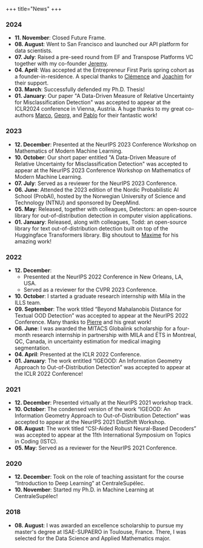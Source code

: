 +++
title="News"
+++

### 2024

- **11. November**: Closed Future Frame.
- **08. August**: Went to San Francisco and launched our API platform for data scientists.
- **07. July**: Raised a pre-seed round from EF and Transpose Platforms VC together with my co-founder [Jeremy](https://fr.linkedin.com/in/jeremytoledano).
- **04. April**: Was accepted at the Entrepreneur First Paris spring cohort as a founder-in-residence. A special thanks to [Clémence](https://fr.linkedin.com/in/cl%C3%A9mence-bellanger-743518160) and [Joachim](https://fr.linkedin.com/in/joachimclodic) for their support.
- **03. March**: Successfully defended my Ph.D. Thesis!
- **01. January**: Our paper "A Data-Driven Measure of Relative Uncertainty for Misclassification Detection" was accepted to appear at the ICLR2024 conference in Vienna, Austria. A huge thanks to my great co-authors [Marco](https://marco-romanelli.com/), [Georg](https://scholar.google.at/citations?user=5lv1oKAAAAAJ&hl=en), and [Pablo](https://sites.google.com/mila.quebec/pablo-piantanida/home) for their fantastic work!

### 2023

- **12. December**: Presented at the NeurIPS 2023 Conference Workshop on Mathematics of Modern Machine Learning.
- **10. October**: Our short paper entitled "A Data-Driven Measure of Relative Uncertainty for Misclassification Detection" was accepted to appear at the NeurIPS 2023 Conference Workshop on Mathematics of Modern Machine Learning.
- **07. July**: Served as a reviewer for the NeurIPS 2023 Conference.
- **06. June**: Attended the 2023 edition of the Nordic Probabilistic AI School (ProbAI), hosted by the Norwegian University of Science and Technology (NTNU) and sponsored by DeepMind.
- **05. May**: Released, together with colleagues, Detectors: an open-source library for out-of-distribution detection in computer vision applications.
- **01. January**: Released, along with colleagues, Todd: an open-source library for text out-of-distribution detection built on top of the Huggingface Transformers library. Big shoutout to [Maxime](https://icannos.github.io/) for his amazing work!

### 2022

- **12. December**:
  - Presented at the NeurIPS 2022 Conference in New Orleans, LA, USA.
  - Served as a reviewer for the CVPR 2023 Conference.
- **10. October**: I started a graduate research internship with Mila in the ILLS team.
- **09. September**: The work titled “Beyond Mahalanobis Distance for Textual OOD Detection” was accepted to appear at the NeurIPS 2022 Conference. Many thanks to [Pierre](https://pierrecolombo.github.io/) and his great work!
- **06. June**: I was awarded the MITACS Globalink scholarship for a four-month research internship in partnership with MILA and ÉTS in Montreal, QC, Canada, in uncertainty estimation for medical imaging segmentation.
- **04. April**: Presented at the ICLR 2022 Conference.
- **01. January**: The work entitled “IGEOOD: An Information Geometry Approach to Out-of-Distribution Detection” was accepted to appear at the ICLR 2022 Conference!

### 2021

- **12. December**: Presented virtually at the NeurIPS 2021 workshop track.
- **10. October**: The condensed version of the work “IGEOOD: An Information Geometry Approach to Out-of-Distribution Detection” was accepted to appear at the NeurIPS 2021 DistShift Workshop.
- **08. August**: The work titled “CSI-Aided Robust Neural-Based Decoders” was accepted to appear at the 11th International Symposium on Topics in Coding (ISTC).
- **05. May**: Served as a reviewer for the NeurIPS 2021 Conference.

### 2020

- **12. December**: Took on the role of teaching assistant for the course “Introduction to Deep Learning” at CentraleSupélec.
- **10. November**: Started my Ph.D. in Machine Learning at CentraleSupélec!

### 2018

- **08. August**: I was awarded an excellence scholarship to pursue my master's degree at ISAE-SUPAERO in Toulouse, France. There, I was selected for the Data Science and Applied Mathematics major.
